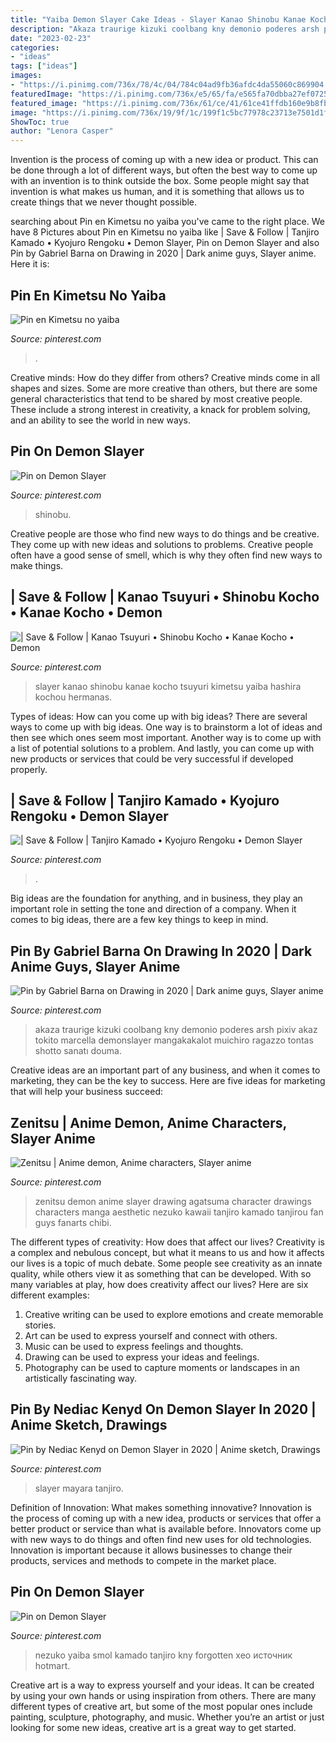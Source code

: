 ```yaml
---
title: "Yaiba Demon Slayer Cake Ideas - Slayer Kanao Shinobu Kanae Kocho Tsuyuri Kimetsu Yaiba Hashira Kochou Hermanas"
description: "Akaza traurige kizuki coolbang kny demonio poderes arsh pixiv akaz tokito marcella demonslayer mangakakalot muichiro ragazzo tontas shotto sanatı douma"
date: "2023-02-23"
categories:
- "ideas"
tags: ["ideas"]
images:
- "https://i.pinimg.com/736x/78/4c/04/784c04ad9fb36afdc4da55060c869904.jpg"
featuredImage: "https://i.pinimg.com/736x/e5/65/fa/e565fa70dbba27ef07252be2b2b62130.jpg"
featured_image: "https://i.pinimg.com/736x/61/ce/41/61ce41ffdb160e9b8fb16a1ac8589bce.jpg"
image: "https://i.pinimg.com/736x/19/9f/1c/199f1c5bc77978c23713e7501d1fdf51.jpg"
ShowToc: true
author: "Lenora Casper"
---
```



Invention is the process of coming up with a new idea or product. This can be done through a lot of different ways, but often the best way to come up with an invention is to think outside the box. Some people might say that invention is what makes us human, and it is something that allows us to create things that we never thought possible.

	

		
searching about Pin en Kimetsu no yaiba you've came to the right place. We have 8 Pictures about Pin en Kimetsu no yaiba like | Save &amp; Follow | Tanjiro Kamado • Kyojuro Rengoku • Demon Slayer, Pin on Demon Slayer and also Pin by Gabriel Barna on Drawing in 2020 | Dark anime guys, Slayer anime. Here it is:
		
    
## Pin En Kimetsu No Yaiba

<img loading=lazy src="https://i.pinimg.com/736x/93/2a/09/932a09fd3bb76b8e423bd807595e5121.jpg" onerror="this.onerror=null;this.src='https://tse3.mm.bing.net/th?id=OIP.AVG8vF0XUJSmh3MQ6vm5CQHaEK&amp;pid=15.1';" alt="Pin en Kimetsu no yaiba">

_Source: pinterest.com_

>. 

	

Creative minds: How do they differ from others?
Creative minds come in all shapes and sizes. Some are more creative than others, but there are some general characteristics that tend to be shared by most creative people. These include a strong interest in creativity, a knack for problem solving, and an ability to see the world in new ways.

    
## Pin On Demon Slayer

<img loading=lazy src="https://i.pinimg.com/736x/78/4c/04/784c04ad9fb36afdc4da55060c869904.jpg" onerror="this.onerror=null;this.src='https://tse3.mm.bing.net/th?id=OIP.qpN52x8Ms6ClMWCYoakvxwHaJ4&amp;pid=15.1';" alt="Pin on Demon Slayer">

_Source: pinterest.com_

>shinobu. 

	

Creative people are those who find new ways to do things and be creative. They come up with new ideas and solutions to problems. Creative people often have a good sense of smell, which is why they often find new ways to make things.

    
## | Save &amp; Follow | Kanao Tsuyuri • Shinobu Kocho • Kanae Kocho • Demon

<img loading=lazy src="https://i.pinimg.com/736x/61/ce/41/61ce41ffdb160e9b8fb16a1ac8589bce.jpg" onerror="this.onerror=null;this.src='https://tse4.mm.bing.net/th?id=OIP.qF4SEd5lpYWmVFocdjKJ5QHaMh&amp;pid=15.1';" alt="| Save &amp; Follow | Kanao Tsuyuri • Shinobu Kocho • Kanae Kocho • Demon">

_Source: pinterest.com_

>slayer kanao shinobu kanae kocho tsuyuri kimetsu yaiba hashira kochou hermanas. 

	

Types of ideas: How can you come up with big ideas?
There are several ways to come up with big ideas. One way is to brainstorm a lot of ideas and then see which ones seem most important. Another way is to come up with a list of potential solutions to a problem. And lastly, you can come up with new products or services that could be very successful if developed properly.

    
## | Save &amp; Follow | Tanjiro Kamado • Kyojuro Rengoku • Demon Slayer

<img loading=lazy src="https://i.pinimg.com/736x/bd/2d/db/bd2ddb5583b40b1bc9e8bb48fdb2406a.jpg" onerror="this.onerror=null;this.src='https://tse3.mm.bing.net/th?id=OIP.WhaIuKLyJRHnCHmd7YjNIQHaKe&amp;pid=15.1';" alt="| Save &amp; Follow | Tanjiro Kamado • Kyojuro Rengoku • Demon Slayer">

_Source: pinterest.com_

>. 

	

Big ideas are the foundation for anything, and in business, they play an important role in setting the tone and direction of a company. When it comes to big ideas, there are a few key things to keep in mind. 

    
## Pin By Gabriel Barna On Drawing In 2020 | Dark Anime Guys, Slayer Anime

<img loading=lazy src="https://i.pinimg.com/736x/e5/65/fa/e565fa70dbba27ef07252be2b2b62130.jpg" onerror="this.onerror=null;this.src='https://tse4.mm.bing.net/th?id=OIP.rlJJenm1xAfGLihlt-xK-AAAAA&amp;pid=15.1';" alt="Pin by Gabriel Barna on Drawing in 2020 | Dark anime guys, Slayer anime">

_Source: pinterest.com_

>akaza traurige kizuki coolbang kny demonio poderes arsh pixiv akaz tokito marcella demonslayer mangakakalot muichiro ragazzo tontas shotto sanatı douma. 

	

Creative ideas are an important part of any business, and when it comes to marketing, they can be the key to success. Here are five ideas for marketing that will help your business succeed: 

    
## Zenitsu | Anime Demon, Anime Characters, Slayer Anime

<img loading=lazy src="https://i.pinimg.com/736x/19/9f/1c/199f1c5bc77978c23713e7501d1fdf51.jpg" onerror="this.onerror=null;this.src='https://tse3.mm.bing.net/th?id=OIP.MHxdPsZOmVtUl_b3PkyE_gAAAA&amp;pid=15.1';" alt="Zenitsu | Anime demon, Anime characters, Slayer anime">

_Source: pinterest.com_

>zenitsu demon anime slayer drawing agatsuma character drawings characters manga aesthetic nezuko kawaii tanjiro kamado tanjirou fan guys fanarts chibi. 

	

The different types of creativity: How does that affect our lives?
Creativity is a complex and nebulous concept, but what it means to us and how it affects our lives is a topic of much debate. Some people see creativity as an innate quality, while others view it as something that can be developed. With so many variables at play, how does creativity affect our lives? Here are six different examples: 
1. Creative writing can be used to explore emotions and create memorable stories.
2. Art can be used to express yourself and connect with others.
3. Music can be used to express feelings and thoughts.
4. Drawing can be used to express your ideas and feelings.
5. Photography can be used to capture moments or landscapes in an artistically fascinating way. 

    
## Pin By Nediac Kenyd On Demon Slayer In 2020 | Anime Sketch, Drawings

<img loading=lazy src="https://i.pinimg.com/736x/48/1f/90/481f90c6717b6ffb7d31b6fd506c54b9.jpg" onerror="this.onerror=null;this.src='https://tse2.mm.bing.net/th?id=OIP.N2G2sAAbuXEBnuX3H6wrMAHaKe&amp;pid=15.1';" alt="Pin by Nediac Kenyd on Demon Slayer in 2020 | Anime sketch, Drawings">

_Source: pinterest.com_

>slayer mayara tanjiro. 

	

Definition of Innovation: What makes something innovative?
Innovation is the process of coming up with a new idea, products or services that offer a better product or service than what is available before. Innovators come up with new ways to do things and often find new uses for old technologies. Innovation is important because it allows businesses to change their products, services and methods to compete in the market place.

    
## Pin On Demon Slayer

<img loading=lazy src="https://i.pinimg.com/736x/62/ca/6c/62ca6ca0db27f542b4b5231b5e7c5f6a.jpg" onerror="this.onerror=null;this.src='https://tse4.mm.bing.net/th?id=OIP.JhInI7nbn0lHs7CaiK5EtgHaKX&amp;pid=15.1';" alt="Pin on Demon Slayer">

_Source: pinterest.com_

>nezuko yaiba smol kamado tanjiro kny forgotten xeo источник hotmart. 

	

Creative art is a way to express yourself and your ideas. It can be created by using your own hands or using inspiration from others. There are many different types of creative art, but some of the most popular ones include painting, sculpture, photography, and music. Whether you’re an artist or just looking for some new ideas, creative art is a great way to get started.

